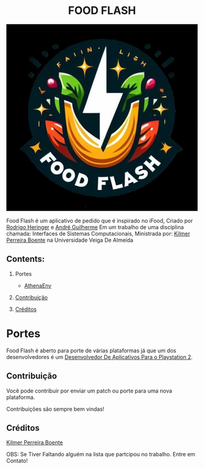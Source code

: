 <h1 align="center">FOOD FLASH</h1>

<div align="center">
  <img src="assets/Food Flash.jpeg" alt="Food Flash logo">
</div>

Food Flash é um aplicativo de pedido que é inspirado no iFood, Criado por [Rodrigo Heringer](https://github.com/Rodrigo-h-a) e [André Guilherme](https://github.com/Wolf3s?tab=repositories) Em um trabalho de uma disciplina chamada: Interfaces de Sistemas Computacionais, Ministrada por:  [Kilmer Perreira Boente](https://buscatextual.cnpq.br/buscatextual/visualizacv.do?id=K4448338U0&tokenCaptchar=03AFcWeA7H8JXNS9JTTCfrXwmhBZGXKjmwljgQcwkB2Gm2VMGrBhf-X-o2ezCr_1vTkZ7AHOWSqJmiCNd0QZMK9qzmlspVr24Bwx6DZjQjGE3mBFKYYQ9k4Tc8mFOHiaKktG6eLgvIWci4g1bfEQO14pgzcuzpmVmmXax0rOPLNbwtTCtScyoIgzhFjAyTRxkv4Y9ja7ZF-R_N32l4IV8gmn2OvNZ_TAmym5b8EMTWvQP6v4FmRvXz-NiYFFb2crV9_0gcMsxD_PEu7b9GWGRzosJhBbXtqyw_p1rrN_aQlQTjyP-P3cJSf7EF8b1CEx-Xy3Flw_F6thX3E48tJorFmQ_a7M58iPpLhwbvIDLgH1t4TqbK1iDjR8gAIvn1wkVct1MZoxYk5B_hPp_ahUSwgdKyfyApXVHkrVPOHXThkCjf5KjCC4GyFUidab3mM7NDoCYk5QC_6PFmMlzblKsv4PM8SkdginYswoFfW7gyAshd7txoU-A7SpTZF4ztcKiFaJfSqiab0wkRXXa4czcjAUEieGLNt6J_mbZwxlETGemwtpocXufbWyhcvoU3m_bSAFM2nkZjqBkcrhQR-AkQZhWgjVaODsGAIjti5qsacTGJ69RMVdMUSkyg1AOaG9pupka37H4_uMp3BMpfYQLXPRiUf-CqKCdsXVCV5KJzj3B8Jitr7G8SOe2i-xZpICtTEPi1-RivL-_g_Z0EShZq9NILZT27jufV0O30FezJK0MO_ucklEZcK24) na Universidade Veiga De Almeida

## Contents:

1. Portes
    - [AthenaEnv](#Portes)
	
2. [Contribuição](#Contribuição)

3. [Créditos](#Créditos)

# Portes 
Food Flash é aberto para porte de várias plataformas já que um dos desenvolvedores é um [Desenvolvedor De Aplicativos Para o Playstation 2](https://github.com/ps2dev/ps2sdk/commits?author=Wolf3s).

## Contribuição
Você pode contribuir por enviar um patch ou porte para uma nova plataforma.

Contribuições são sempre bem vindas!

## Créditos
[Kilmer Perreira Boente](https://buscatextual.cnpq.br/buscatextual/visualizacv.do?id=K4448338U0&tokenCaptchar=03AFcWeA7H8JXNS9JTTCfrXwmhBZGXKjmwljgQcwkB2Gm2VMGrBhf-X-o2ezCr_1vTkZ7AHOWSqJmiCNd0QZMK9qzmlspVr24Bwx6DZjQjGE3mBFKYYQ9k4Tc8mFOHiaKktG6eLgvIWci4g1bfEQO14pgzcuzpmVmmXax0rOPLNbwtTCtScyoIgzhFjAyTRxkv4Y9ja7ZF-R_N32l4IV8gmn2OvNZ_TAmym5b8EMTWvQP6v4FmRvXz-NiYFFb2crV9_0gcMsxD_PEu7b9GWGRzosJhBbXtqyw_p1rrN_aQlQTjyP-P3cJSf7EF8b1CEx-Xy3Flw_F6thX3E48tJorFmQ_a7M58iPpLhwbvIDLgH1t4TqbK1iDjR8gAIvn1wkVct1MZoxYk5B_hPp_ahUSwgdKyfyApXVHkrVPOHXThkCjf5KjCC4GyFUidab3mM7NDoCYk5QC_6PFmMlzblKsv4PM8SkdginYswoFfW7gyAshd7txoU-A7SpTZF4ztcKiFaJfSqiab0wkRXXa4czcjAUEieGLNt6J_mbZwxlETGemwtpocXufbWyhcvoU3m_bSAFM2nkZjqBkcrhQR-AkQZhWgjVaODsGAIjti5qsacTGJ69RMVdMUSkyg1AOaG9pupka37H4_uMp3BMpfYQLXPRiUf-CqKCdsXVCV5KJzj3B8Jitr7G8SOe2i-xZpICtTEPi1-RivL-_g_Z0EShZq9NILZT27jufV0O30FezJK0MO_ucklEZcK24) 

OBS: Se Tiver Faltando alguém na lista que partcipou no trabalho. Entre em Contato!
